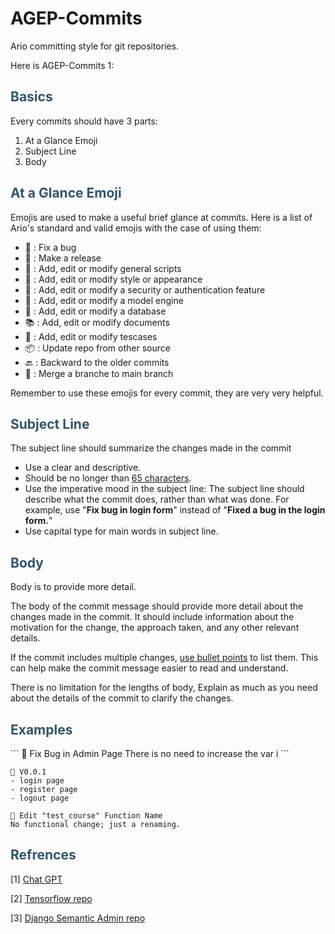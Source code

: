 # AGEP-Commits
Ario committing style for git repositories.

Here is AGEP-Commits 1:

<h2 style="color:rgba(50,84,108,255)">Basics</h2>

Every commits should have 3 parts:

1. At a Glance Emoji
2. Subject Line
3. Body

<h2 style="color:rgba(50,84,108,255)">At a Glance Emoji</h2>

Emojis are used to make a useful brief glance at commits.
Here is a list of Ario's standard and valid emojis with the case of using them:

- 🐞 : Fix a bug
- 🚀 : Make a release
- 🧾 : Add, edit or modify general scripts
- 🎨 : Add, edit or modify style or appearance
- 🔑 : Add, edit or modify a security or authentication feature
- 🤖 : Add, edit or modify a model engine
- 📮 : Add, edit or modify a database
- 📚 : Add, edit or modify documents
- 🧪 : Add, edit or modify tescases
- 📦 : Update repo from other source
- 🔙 : Backward to the older commits
- 🤝 : Merge a branche to main branch

Remember to use these emojis for every commit, they are very very helpful.

<h2 style="color:rgba(50,84,108,255)">Subject Line</h2>

The subject line should summarize the changes made in the commit

- Use a clear and descriptive.
- Should be no longer than <u>65 characters</u>.
- Use the imperative mood in the subject line: The subject line     should describe what the commit does, rather than what was done. For example, use "**Fix bug in login form**" instead of "**Fixed a bug in the login form.**"
- Use capital type for main words in subject line.

<h2 style="color:rgba(50,84,108,255)">Body</h2>

Body is to provide more detail. 

The body of the commit message should provide more detail about the changes made in the commit. It should include information about the motivation for the change, the approach taken, and any other relevant details.

If the commit includes multiple changes, <u>use bullet points</u> to list them. This can help make the commit message easier to read and understand.

There is no limitation for the lengths of body, Explain as much as you need about the details of the commit to clarify the changes.

<h2 style="color:rgba(50,84,108,255)">Examples </h2>
```
🐞 Fix Bug in Admin Page
There is no need to increase the var i
```

```
🚀 V0.0.1
- login page
- register page
- logout page
```

```
🧾 Edit "test_course" Function Name
No functional change; just a renaming.
```

<h2 style="color:rgba(50,84,108,255)">Refrences </h2>

[1]	[Chat GPT](https://openai.com/blog/chatgpt/)

[2]	[Tensorflow repo](https://github.com/tensorflow/tensorflow)

[3]	[Django Semantic Admin repo](https://github.com/globophobe/django-semantic-admin)

